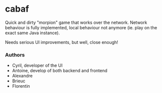 cabaf
=====

Quick and dirty "morpion" game that works over the network. Network behaviour is fully implemented,
local behaviour not anymore (ie. play on the exact same Java instance).

Needs serious UI improvements, but well, close enough!

### Authors

* Cyril, developer of the UI
* Antoine, develop of both backend and frontend
* Alexandre
* Brieuc
* Florentin
